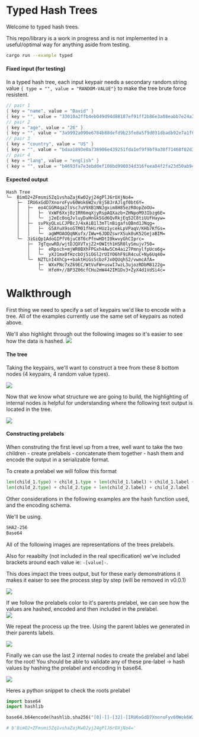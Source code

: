 # Typed Hash Trees

Welcome to typed hash trees.

This repo/library is a work in progress and is not implemented in a useful/optimal way for anything aside from testing.

```bash
cargo run --example typed
```

#### Fixed input (for testing)

In a typed hash tree, each input keypair needs a secondary random string value `{ type = "", value = "RANDOM-VALUE"}` to make the tree brute force resistent.

```rust
// pair 1
{ key = "name", value = "David" }
{ key = "", value = "33010a2ffb4eb049d94d88187ef91ff2b86e3a08eabb7e24a3593a6dd0d999f1" }
// pair 2
{ key = "age", value = "26" }
{ key = "", value = "3a9992a090e6784b88defd9b23fe8a5f9d031dbadb92e7a1f0803f114b43fe46" }
// pair 3
{ key = "country", value = "US" }
{ key = "", value = "bdaa1893e0a738906e439251fda1ef9f9bf9a30f71468f02d38b24dee4098bdb" }
// pair 4
{ key = "lang", value = "english" }
{ key = "", value = "b4693fa7e3ebd0ef108bd998034d316feea04f2fa23d50ab949b9d188a18f972" }
```

#### Expected output

```
Hash Tree
╰─  BimO2+ZFmsmi5Zq1vshaZajKwO2yj24gPlJ6rOXjNo4=
    ├─  IRU6xGdD7XnoroFyv60Wok6W2v/8j58JrAJlgf0bt6Y=
    │   ├─  eo4CGGM4qa2lVsc7uV9XB1NNJgxim8H85ezR0opZoOU=
    │   │   ├─  VxWF6Xxj0z1RR6mqXjyRspAQXazb+ZHNpoM93Ibzg6E=
    │   │   ╰─  j2eEc0oqJvluyDaHnGk5Gd6QvRkjEq52C8tiUUfHayw=
    │   ├─  svPkyQLxLCJPBcJ/4xAiB1l3mTlnBigafsQBnd1JNqg=
    │   │   ├─  G5AYuX9soGTM01fhHirHUz1ycekLpVPaqV/KHb7KfGs=
    │   │   ╰─  agWMOAOQqNKufx/IWw+6JDDZswrXSuk0uK52GejaBIM=
    ╰─  3iGiQp1AdoGIPfV6juC8T6cPfnwHDtI0kwvyGhCIprc=
        ├─  7gTqvwRD/wjtDJQXVTxjZ2+OWIth1HSR0lySmujv750=
        │   ├─  eRpsch+mjWR0BXhFPGxh4Aw5Cm4ai27PmnylfpUco6g=
        │   ╰─  yXJ1mx0fHzcbOjSiOGl2rUIYO6hF9iR4cuC+Ny6Uq40=
        ╰─  NZTLnI4XhCp++baktHiGsScbzFJx0QUqhS2/vwmcAfA=
            ├─  WXxPNc7xZ69EC/WtVuFW+uswI7wzL3ujozRDbM8122g=
            ╰─  HfeH+//BP3Z06cfCHu2mW442IM1Dv3+ZyX4d1VdSi4c=
```

# Walkthrough

First thing we need to specify a set of keypairs we'd like to encode with a tree. All of the examples currently use the same set of keypairs as noted above.

We'll also highlight through out the following images so it's easier to see how the data is hashed.
<img src="images/labels.png"/>

#### The tree

Taking the keypairs, we'll want to construct a tree from these 8 bottom nodes (4 keypairs, 4 random value types).

<img src="images/tree1.png"/>

Now that we know what structure we are going to build, the highlighting of internal nodes is helpful for understanding where the following text output is located in the tree.

<img src="images/tree2.png"/>

#### Constructing prelabels

When construting the first level up from a tree, well want to take the two children - create prelabels - concatenate them together - hash them and encode the output in a serializable format.

To create a prelabel we will follow this format

```python
len(child_1.type) + child_1.type + len(child_1.label) + child_1.label + \
len(child_2.type) + child_2.type + len(child_2.label) + child_2.label
```

Other considerations in the following examples are the hash function used, and the encoding schema.

We'll be using.

```bash
SHA2-256
Base64
```

All of the following images are representations of the trees prelabels.

Also for reaabilty (not included in the real specification) we've included brackets around each value ie: `-[value]-`.

This does impact the trees output, but for these early demonstrations it makes it eaiser to see the process step by step (will be removed in v0.0.1)

<img src="images/step1.png"/>

If we follow the prelabels color to it's parents prelabel, we can see how the values are hashed, encoded and then included in the prelabel.  
<img src="images/step2.png"/>

We repeat the process up the tree. Using the parent lables we generated in their parents labels.

<img src="images/step3.png"/>

Finally we can use the last 2 internal nodes to create the prelabel and label for the root! You should be able to validate any of these pre-label -> hash values by hashing the prelabel and encoding in base64.

<img src="images/step4.png"/>

Heres a python snippet to check the roots prelabel

```python
import base64
import hashlib

base64.b64encode(hashlib.sha256("[0]-[]-[32]-[IRU6xGdD7XnoroFyv60Wok6W2v/8j58JrAJlgf0bt6Y=][0]-[]-[32]-[3iGiQp1AdoGIPfV6juC8T6cPfnwHDtI0kwvyGhCIprc=]".encode()).digest())

# b'BimO2+ZFmsmi5Zq1vshaZajKwO2yj24gPlJ6rOXjNo4='
```
